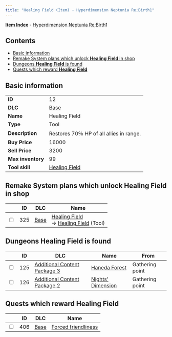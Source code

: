 ```yaml
---
title: "Healing Field (Item) - Hyperdimension Neptunia Re;Birth1"
---
```


[**Item Index**](/neptunia/rb1/item/index.html) - [Hyperdimension Neptunia Re;Birth1](/neptunia/rb1)

## Contents

- [Basic information](#basic-information)
- [Remake System plans which unlock **Healing Field** in shop](#remake-system-plans-which-unlock-healing-field-in-shop)
- [Dungeons **Healing Field** is found](#dungeons-healing-field-is-found)
- [Quests which reward **Healing Field**](#quests-which-reward-healing-field)

## Basic information

|   |   |
| -- | -- |
| **ID** | 12 |
| **DLC** | [Base](/neptunia/rb1/dlc/1-base.html) |
| **Name** | Healing Field |
| **Type** | Tool |
| **Description** | Restores 70％ HP of all allies in range. |
| **Buy Price** | 16000 |
| **Sell Price** | 3200 |
| **Max inventory** | 99 |
| **Tool skill** | [Healing Field](/neptunia/rb1/skill/1-10012-healing-field.html) |


## Remake System plans which unlock **Healing Field** in shop

|    | ID | DLC | Name |
| -- | -- | --- | ---- |
| <input type="checkbox" id="rb1-remake-1-325" class="trackbox" /> | 325 | [Base](/neptunia/rb1/dlc/1-base.html) | [Healing Field](/neptunia/rb1/remake/1-325-healing-field.html)<br /> → [Healing Field](/neptunia/rb1/item/1-12-healing-field.html) (Tool) |


## Dungeons **Healing Field** is found

|    | ID | DLC | Name | From |
| -- | -- | --- | ---- | ---- |
| <input type="checkbox" id="rb1-dungeon-12-125" class="trackbox" /> | 125 | [Additional Content Package 3](/neptunia/rb1/dlc/12-pack3.html) | [Haneda Forest](/neptunia/rb1/dungeon/12-125-haneda-forest.html) | Gathering point |
| <input type="checkbox" id="rb1-dungeon-11-126" class="trackbox" /> | 126 | [Additional Content Package 2](/neptunia/rb1/dlc/11-pack2.html) | [Nights' Dimension](/neptunia/rb1/dungeon/11-126-nights-dimension.html) | Gathering point |


## Quests which reward **Healing Field**

|    | ID | DLC | Name |
| -- | -- | --- | ---- |
| <input type="checkbox" id="rb1-quest-1-406" class="trackbox" /> | 406 | [Base](/neptunia/rb1/dlc/1-base.html) | [Forced friendliness](/neptunia/rb1/quest/1-406-forced-friendliness.html) |
